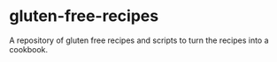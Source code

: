 # gluten-free-recipes

A repository of gluten free recipes and scripts to turn the recipes into a cookbook. 
